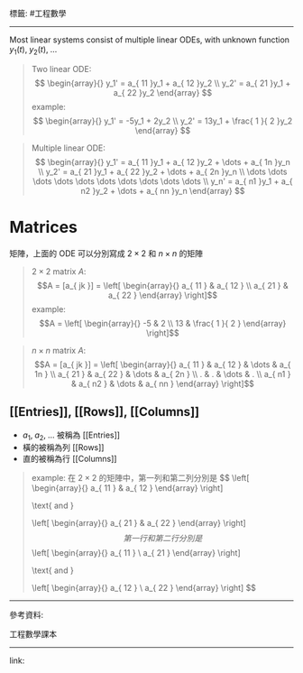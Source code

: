 標籤: #工程數學 

---

Most linear systems consist of multiple linear ODEs, with unknown function $y_1( t ),\; y_2( t ),\; \dots$

> Two linear ODE:
> $$
> \begin{array}{}
> y_1' = a_{ 11 }y_1 + a_{ 12 }y_2 \\
> y_2' = a_{ 21 }y_1 + a_{ 22 }y_2
> \end{array}
> $$
> example:
> $$
> \begin{array}{}
> y_1' = -5y_1 + 2y_2 \\
> y_2' = 13y_1 + \frac{ 1 }{ 2 }y_2
> \end{array}
> $$

> Multiple linear ODE:
> $$
> \begin{array}{}
> y_1' = a_{ 11 }y_1 + a_{ 12 }y_2 + \dots + a_{ 1n }y_n \\
> y_2' = a_{ 21 }y_1 + a_{ 22 }y_2 + \dots + a_{ 2n }y_n \\
> \dots \dots \dots \dots \dots \dots \dots \dots \dots \dots \\
> y_n' = a_{ n1 }y_1 + a_{ n2 }y_2 + \dots + a_{ nn }y_n
> \end{array}
> $$

# Matrices

矩陣，上面的 ODE 可以分別寫成 $2 \times 2$ 和 $n \times n$ 的矩陣

> $2 \times 2$ matrix $A$:
> $$A = [a_{ jk }] = 
> \left[ 
> \begin{array}{}
> a_{ 11 } & a_{ 12 } \\
> a_{ 21 } & a_{ 22 }
> \end{array}
> \right]$$
> example:
> $$A = 
> \left[
> \begin{array}{}
> -5 & 2 \\
> 13 & \frac{ 1 }{ 2 }
> \end{array}
> \right]$$

> $n \times n$ matrix $A$:
> $$A = [a_{ jk }] = 
> \left[
> \begin{array}{}
> a_{ 11 } & a_{ 12 } & \dots & a_{ 1n } \\
> a_{ 21 } & a_{ 22 } & \dots & a_{ 2n } \\
> .        & .        & \dots & .        \\
> a_{ n1 } & a_{ n2 } & \dots & a_{ nn }
> \end{array}
> \right]$$

## [[Entries]], [[Rows]], [[Columns]]

- $a_1, \; a_2, \; \dots$ 被稱為 [[Entries]]
- 橫的被稱為列 [[Rows]]
- 直的被稱為行 [[Columns]]

> example:
> 在 $2 \times 2$ 的矩陣中，第一列和第二列分別是
> $$
> \left[
> \begin{array}{}
> a_{ 11 } & a_{ 12 }
> \end{array}
> \right]
> 
> \text{ and }
> 
> \left[
> \begin{array}{}
> a_{ 21 } & a_{ 22 }
> \end{array}
> \right]
> $$
> 第一行和第二行分別是
> $$
> \left[
> \begin{array}{}
> a_{ 11 } \\
> a_{ 21 }
> \end{array}
> \right]
> 
> \text{ and }
> 
> \left[
> \begin{array}{}
> a_{ 12 } \\
> a_{ 22 }
> \end{array}
> \right]
> $$

---

參考資料:

工程數學課本

---

link:

